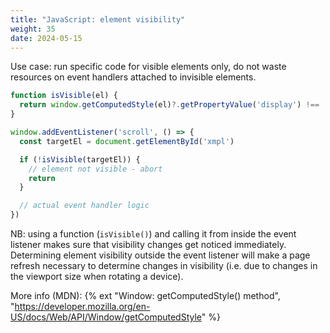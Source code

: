 ```yaml
---
title: "JavaScript: element visibility"
weight: 35
date: 2024-05-15
---
```


Use case: run specific code for visible elements only, do not waste resources on event handlers attached to invisible elements.

```js
function isVisible(el) {
  return window.getComputedStyle(el)?.getPropertyValue('display') !== 'none'
}

window.addEventListener('scroll', () => {
  const targetEl = document.getElementById('xmpl')

  if (!isVisible(targetEl)) {
    // element not visible - abort
    return
  }

  // actual event handler logic
})
```

NB: using a function (`isVisible()`) and calling it from inside the event listener makes sure that visibility changes get noticed immediately. Determining element visibility outside the event listener will make a page refresh necessary to determine changes in visibility (i.e. due to changes in the viewport size when rotating a device).

More info (MDN): {% ext "Window: getComputedStyle() method", "https://developer.mozilla.org/en-US/docs/Web/API/Window/getComputedStyle" %}
